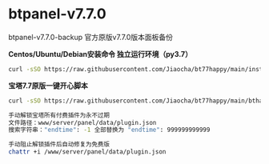 # btpanel-v7.7.0
btpanel-v7.7.0-backup  官方原版v7.7.0版本面板备份

**Centos/Ubuntu/Debian安装命令 独立运行环境（py3.7）**
```Bash
curl -sSO https://raw.githubusercontent.com/Jiaocha/bt77happy/main/install/install_panel.sh && bash install_panel.sh
```

**宝塔7.7原版一键开心脚本**
```Bash
curl -sSO https://raw.githubusercontent.com/Jiaocha/bt77happy/main/bthappy/one_key_happy.sh && bash one_key_happy.sh
```

```Bash
手动解锁宝塔所有付费插件为永不过期
文件路径：www/server/panel/data/plugin.json
搜索字符串："endtime": -1 全部替换为 "endtime": 999999999999

手动阻止解锁插件后自动修复为免费版
chattr +i /www/server/panel/data/plugin.json
```
